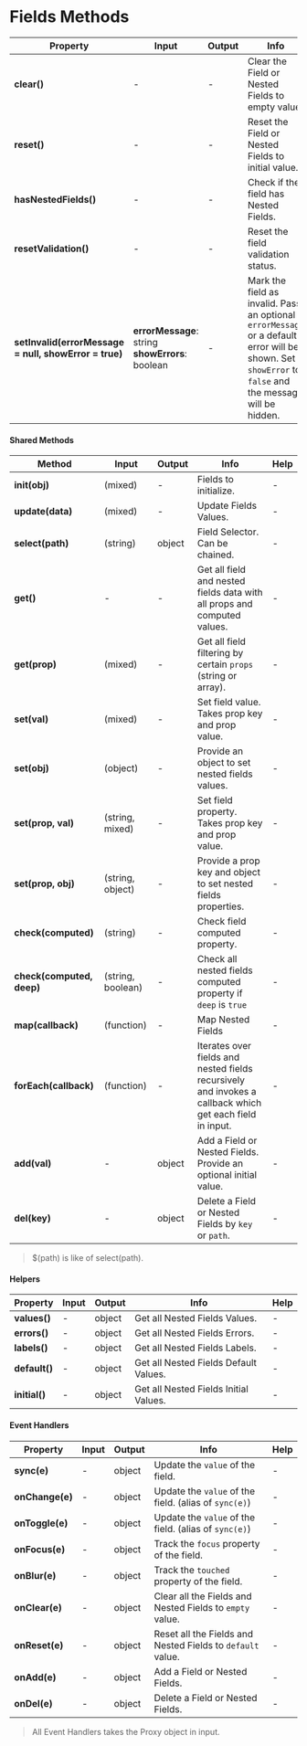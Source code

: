 # Fields Methods

| Property | Input | Output | Info | Help |
|---|---|---|---|---|
| **clear()** | - | - | Clear the Field or Nested Fields to empty value. | - |
| **reset()** | - | - | Reset the Field or Nested Fields to initial value. | - |
| **hasNestedFields()** | - | - | Check if the field has Nested Fields. | - |
| **resetValidation()** | - | - | Reset the field validation status. | - |
| **setInvalid(errorMessage = null, showError = true)** | **errorMessage**: string <br> **showErrors**: boolean | - | Mark the field as invalid. Pass an optional `errorMessage` or a default error will be shown. Set `showError` to `false` and the message will be hidden.  | - |

#### Shared Methods

| Method | Input | Output | Info | Help |
|---|---|---|---|---|
| **init(obj)** | (mixed) | - | Fields to initialize. | - |
| **update(data)** | (mixed) | - | Update Fields Values. | - |
| **select(path)** | (string) | object | Field Selector. Can be chained. | - |
| **get()** | - | - | Get all field and nested fields data with all props and computed values. | - |
| **get(prop)** | (mixed) | - | Get all field filtering by certain `props` (string or array). | - |
| **set(val)** | (mixed) | - | Set field value. Takes prop key and prop value. | - |
| **set(obj)** | (object) | - | Provide an object to set nested fields values. | - |
| **set(prop, val)** | (string, mixed) | - | Set field property. Takes prop key and prop value. | - |
| **set(prop, obj)** | (string, object) | - | Provide a prop key and object to set nested fields properties. | - |
| **check(computed)** | (string) | - | Check field computed property. | - |
| **check(computed, deep)** | (string, boolean) | - | Check all nested fields computed property if `deep` is `true` | - |
| **map(callback)** | (function) | - | Map Nested Fields | - |
| **forEach(callback)** | (function) | - | Iterates over fields and nested fields recursively and invokes a callback which get each field in input. | - |
| **add(val)** | - | object | Add a Field or Nested Fields. Provide an optional initial value. | - |
| **del(key)** | - | object | Delete a Field or Nested Fields by `key` or `path`. | - |

> $(path) is like of select(path).

#### Helpers

| Property | Input | Output | Info | Help |
|---|---|---|---|---|
| **values()** | - | object | Get all Nested Fields Values. | - |
| **errors()** | - | object | Get all Nested Fields Errors. | - |
| **labels()** | - | object | Get all Nested Fields Labels. | - |
| **default()** | - | object | Get all Nested Fields Default Values. | - |
| **initial()** | - | object | Get all Nested Fields Initial Values. | - |

#### Event Handlers

| Property | Input | Output | Info | Help |
|---|---|---|---|---|
| **sync(e)** | - | object | Update the `value` of the field. | - |
| **onChange(e)** | - | object | Update the `value` of the field. (alias of `sync(e)`) | - |
| **onToggle(e)** | - | object | Update the `value` of the field. (alias of `sync(e)`) | - |
| **onFocus(e)** | - | object | Track the `focus` property of the field. | - |
| **onBlur(e)** | - | object | Track the `touched` property of the field. | - |
| **onClear(e)** | - | object | Clear all the Fields and Nested Fields to `empty` value. | - |
| **onReset(e)** | - | object | Reset all the Fields and Nested Fields to `default` value. | - |
| **onAdd(e)** | - | object | Add a Field or Nested Fields. | - |
| **onDel(e)** | - | object | Delete a Field or Nested Fields. | - |

> All Event Handlers takes the Proxy object in input.
